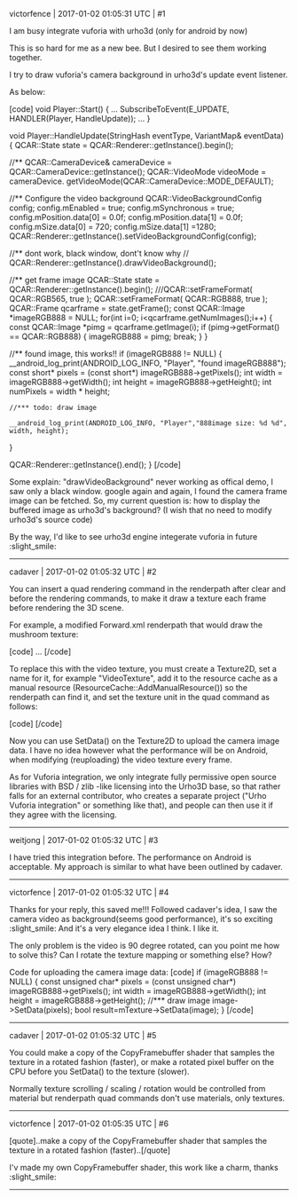victorfence | 2017-01-02 01:05:31 UTC | #1

I am busy integrate vuforia with urho3d (only for android by now)

This is so hard for me as a new bee. But I desired to see them working together.

I try to draw vuforia's camera background in urho3d's update event listener.

As below:

[code]
void Player::Start() {
  ...
  SubscribeToEvent(E_UPDATE, HANDLER(Player, HandleUpdate));
  ...
}

void Player::HandleUpdate(StringHash eventType, VariantMap& eventData) {
  QCAR::State state = QCAR::Renderer::getInstance().begin();

  //** 
  QCAR::CameraDevice& cameraDevice = QCAR::CameraDevice::getInstance();
  QCAR::VideoMode videoMode = cameraDevice. getVideoMode(QCAR::CameraDevice::MODE_DEFAULT);
  
  //**  Configure the video background
  QCAR::VideoBackgroundConfig config;
  config.mEnabled = true;
  config.mSynchronous = true;
  config.mPosition.data[0] = 0.0f;
  config.mPosition.data[1] = 0.0f;
  config.mSize.data[0] = 720;
  config.mSize.data[1] =1280;
  QCAR::Renderer::getInstance().setVideoBackgroundConfig(config);

  //** dont work, black window, dont't know why
  // QCAR::Renderer::getInstance().drawVideoBackground();

  //** get frame image
  QCAR::State state = QCAR::Renderer::getInstance().begin();
  ///QCAR::setFrameFormat( QCAR::RGB565, true );
  QCAR::setFrameFormat( QCAR::RGB888, true );
  QCAR::Frame qcarframe = state.getFrame();
  const QCAR::Image *imageRGB888 = NULL;
  for(int i=0; i<qcarframe.getNumImages();i++) {
    const QCAR::Image *pimg  = qcarframe.getImage(i);
    if (pimg->getFormat() == QCAR::RGB888) {
      imageRGB888 = pimg;
      break;
    }
  }

  //** found image, this works!!
  if (imageRGB888 != NULL) {
    __android_log_print(ANDROID_LOG_INFO, "Player", "found imageRGB888");
    const short* pixels = (const short*) imageRGB888->getPixels();
    int width = imageRGB888->getWidth();
    int height = imageRGB888->getHeight();
    int numPixels = width * height;

    //*** todo: draw image
    
    __android_log_print(ANDROID_LOG_INFO, "Player","888image size: %d %d", width, height);
  }

  QCAR::Renderer::getInstance().end();
}
[/code]

Some explain:
"drawVideoBackground" never working as offical demo, I saw only a black window.
google again and again, I found the camera frame image can be fetched.
So, my current question is:
how to display the buffered image as urho3d's background? (I wish that no need to modify urho3d's source code)

By the way, I'd like to see urho3d engine integerate vuforia in future :slight_smile:

-------------------------

cadaver | 2017-01-02 01:05:32 UTC | #2

You can insert a quad rendering command in the renderpath after clear and before the rendering commands, to make it draw a texture each frame before rendering the 3D scene. 

For example, a modified Forward.xml renderpath that would draw the mushroom texture:

[code]
<renderpath>
    <command type="clear" color="fog" depth="1.0" stencil="0" />
    <command type="quad" vs="CopyFramebuffer" ps="CopyFramebuffer">
        <texture unit="diff" name="Textures/Mushroom.dds" />
    </command>
    <command type="scenepass" pass="base" vertexlights="true" metadata="base" />
    <command type="forwardlights" pass="light" />
    ...
[/code]

To replace this with the video texture, you must create a Texture2D, set a name for it, for example "VideoTexture", add it to the resource cache as a manual resource (ResourceCache::AddManualResource()) so the renderpath can find it, and set the texture unit in the quad command as follows:

[code]
      <texture unit="diff" name="VideoTexture" />
[/code]

Now you can use SetData() on the Texture2D to upload the camera image data. I have no idea however what the performance will be on Android, when modifying (reuploading) the video texture every frame.

As for Vuforia integration, we only integrate fully permissive open source libraries with BSD / zlib -like licensing into the Urho3D base, so that rather falls for an external contributor, who creates a separate project ("Urho Vuforia integration" or something like that), and people can then use it if they agree with the licensing.

-------------------------

weitjong | 2017-01-02 01:05:32 UTC | #3

I have tried this integration before. The performance on Android is acceptable. My approach is similar to what have been outlined by cadaver.

-------------------------

victorfence | 2017-01-02 01:05:32 UTC | #4

Thanks for your reply, this saved me!!!
Followed cadaver's idea, I saw the camera video as background(seems good performance), it's so exciting :slight_smile:
And it's a very elegance idea I think. I like it.

The only problem is the video is 90 degree rotated, can you point me how to solve this?
Can I rotate the texture mapping or something else? How?

Code for uploading the camera image data:
[code]
  if (imageRGB888 != NULL) {
    const unsigned char* pixels = (const unsigned char*) imageRGB888->getPixels();
    int width = imageRGB888->getWidth();
    int height = imageRGB888->getHeight();
    //*** draw image
    image->SetData(pixels);
    bool result=mTexture->SetData(image);
  }
[/code]

-------------------------

cadaver | 2017-01-02 01:05:32 UTC | #5

You could make a copy of the CopyFramebuffer shader that samples the texture in a rotated fashion (faster), or make a rotated pixel buffer on the CPU before you SetData() to the texture (slower).

Normally texture scrolling / scaling / rotation would be controlled from material but renderpath quad commands don't use materials, only textures.

-------------------------

victorfence | 2017-01-02 01:05:35 UTC | #6

[quote]..make a copy of the CopyFramebuffer shader that samples the texture in a rotated fashion (faster)..[/quote]

I'v made my own CopyFramebuffer shader, this work like a charm, thanks :slight_smile:

-------------------------


